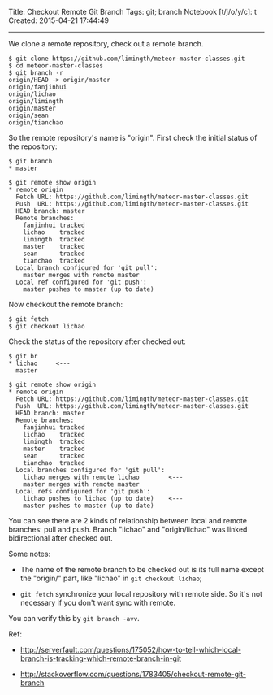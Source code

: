 Title: Checkout Remote Git Branch
Tags: git; branch
Notebook [t/j/o/y/c]: t
Created: 2015-04-21 17:44:49

------

We clone a remote repository, check out a remote branch.

    $ git clone https://github.com/limingth/meteor-master-classes.git
    $ cd meteor-master-classes
    $ git branch -r
    origin/HEAD -> origin/master
    origin/fanjinhui
    origin/lichao
    origin/limingth
    origin/master
    origin/sean
    origin/tianchao

So the remote repository's name is "origin".
First check the initial status of the repository:

    $ git branch
    * master

    $ git remote show origin
    * remote origin
      Fetch URL: https://github.com/limingth/meteor-master-classes.git
      Push  URL: https://github.com/limingth/meteor-master-classes.git
      HEAD branch: master
      Remote branches:
        fanjinhui tracked
        lichao    tracked
        limingth  tracked
        master    tracked
        sean      tracked
        tianchao  tracked
      Local branch configured for 'git pull':
        master merges with remote master
      Local ref configured for 'git push':
        master pushes to master (up to date)

Now checkout the remote branch:

    $ git fetch
    $ git checkout lichao

Check the status of the repository after checked out:

    $ git br
    * lichao     <---
      master

    $ git remote show origin
    * remote origin
      Fetch URL: https://github.com/limingth/meteor-master-classes.git
      Push  URL: https://github.com/limingth/meteor-master-classes.git
      HEAD branch: master
      Remote branches:
        fanjinhui tracked
        lichao    tracked
        limingth  tracked
        master    tracked
        sean      tracked
        tianchao  tracked
      Local branches configured for 'git pull':
        lichao merges with remote lichao        <---
        master merges with remote master
      Local refs configured for 'git push':
        lichao pushes to lichao (up to date)    <---
        master pushes to master (up to date)

You can see there are 2 kinds of relationship between local and remote branches: pull and push.
Branch "lichao" and "origin/lichao" was linked bidirectional after checked out.

Some notes:

* The name of the remote branch to be checked out is its full name except the "origin/" part,
  like "lichao" in `git checkout lichao`;

* `git fetch` synchronize your local repository with remote side.
  So it's not necessary if you don't want sync with remote.

You can verify this by `git branch -avv`.

Ref:

* http://serverfault.com/questions/175052/how-to-tell-which-local-branch-is-tracking-which-remote-branch-in-git

* http://stackoverflow.com/questions/1783405/checkout-remote-git-branch
